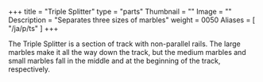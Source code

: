+++
title = "Triple Splitter"
type = "parts"
Thumbnail = ""
Image = ""
Description = "Separates three sizes of marbles"
weight = 0050
Aliases = [
  "/ja/p/ts"
]
+++

The Triple Splitter is a section of track with non-parallel rails.  The large marbles make it all the way down the track, but the medium marbles and small marbles fall in the middle and at the beginning of the track, respectively.
